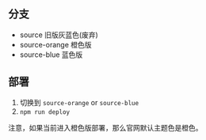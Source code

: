 ## 分支

* source 旧版灰蓝色(废弃)
* source-orange 橙色版
* source-blue 蓝色版


## 部署

1. 切换到 `source-orange` or `source-blue` 
2. `npm run deploy`

注意，如果当前进入橙色版部署，那么官网默认主题色是橙色。